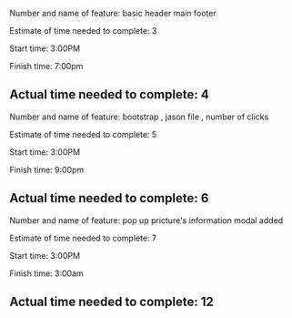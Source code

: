 Number and name of feature: basic header main footer

Estimate of time needed to complete: 3

Start time: 3:00PM

Finish time: 7:00pm

Actual time needed to complete: 4
-----------------------------------------------------------------
Number and name of feature: bootstrap , jason file , number of clicks

Estimate of time needed to complete: 5

Start time: 3:00PM

Finish time: 9:00pm

Actual time needed to complete: 6
-----------------------------------------------------------------
Number and name of feature: pop up pricture's information modal added

Estimate of time needed to complete: 7

Start time: 3:00PM

Finish time: 3:00am

Actual time needed to complete: 12
-----------------------------------------------------------------